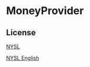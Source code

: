 # MoneyProvider

## License

[NYSL](http://www.kmonos.net/nysl/)

[NYSL English](http://www.kmonos.net/nysl/index.en.html)

